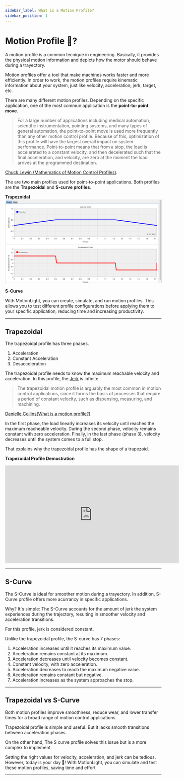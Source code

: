 ```yaml
---
sidebar_label: What is a Motion Profile? 
sidebar_position: 1
---
```


# Motion Profile 🤔? 
A motion profile is a common tecnique in engineering. Basically, it provides the physical motion information and depicts how the motor should behave during a trayectory. 

Motion profiles offer a tool that make machines works faster and more efficiently. In order to work, the motion profiles require kinematic information about your system, just like velocity, acceleration, jerk, target, etc. 

There are many different motion profiles. Depending on the specific application, one of the most commun application is the **point-to-point move**.  

>For a large number of applications including medical automation, scientific instrumentation, pointing systems, and many types of general automation, the point-to-point move is used more frequently than any other motion control profile. Because of this, optimization of this profile will have the largest overall impact on system performance. Point-to-point means that from a stop, the load is accelerated to a constant velocity, and then decelerated such that the final acceleration, and velocity, are zero at the moment the load arrives at the programmed destination.

[Chuck Lewin (Mathematics of Motion Control Profiles)](https://www.pmdcorp.com/resources/type/articles/get/mathematics-of-motion-control-profiles-article).

The are two main profiles used for point-to-point applications. Both profiles are the **Trapezoidal** and **S-curve profiles**. 

**Trapezoidal**
![Trapezoidal Chart](/img/Plots_trapezoidal.png)

**S-Curve**

With MotionLight, you can create, simulate, and run motion profiles. This allows you to test different profile configurations before applying them to your specific application, reducing time and increasing productivity. 


---

## Trapezoidal
The trapezoidal profile has three phases. 

1. Acceleration
2. Constant Acceleration 
3. Desacceleration

The trapezoidal profile needs to know the maximum reachable velocity and acceleration. In this profile, the [Jerk](https://en.wikipedia.org/wiki/Jerk_(physics)) is infinite.  

>The trapezoidal motion profile is arguably the most common in motion control applications, since it forms the basis of processes that require a period of constant velocity, such as dispensing, measuring, and machining.

[Danielle Collins(What is a motion profile?)](https://www.motioncontroltips.com/what-is-a-motion-profile/)

In the first phase, the load linearly increases its velocity until reaches the maximum reacheable velocity. During the second phase, velocity remains constant with zero acceleration. Finally, in the last phase (phase 3), velocity decreases until the system comes to a full stop. 

That explains why the trapezoidal profile has the shape of a trapezoid. 
 
 **Trapezoidal Profile Demostration**
<iframe width="560" height="315" src="https://www.youtube.com/embed/WZaXgi8o368" title="YouTube video player" frameborder="0" allow="accelerometer; autoplay; clipboard-write; encrypted-media; gyroscope; picture-in-picture; web-share" referrerpolicy="strict-origin-when-cross-origin" allowfullscreen></iframe>


---

## S-Curve
The S-Curve is ideal for smoother motion during a trayectory. In addition, S-Curve profile offers more acurrancy in specific applications. 

Why? It´s simple: The S-Curve accounts for the amount of jerk the system experiences during the trajectory, resulting in smoother velocity and acceleration transitions.

For this profile, jerk is considered constant.

Unlike the trapezoidal profile, the S-curve has 7 phases:

1. Acceleration increases until it reaches its maximum value.
2. Acceleration remains constant at its maximum.
3. Acceleration decreases until velocity becomes constant.
4. Constant velocity, with zero acceleration.
5. Acceleration decreases to reach the maximum negative value.
6. Acceleration remains constant but negative.
7. Acceleration increases as the system approaches the stop. 

---

## Trapezoidal vs S-Curve
Both motion profiles improve smoothness, reduce wear, and lower transfer times for a broad range of motion control applications. 

Trapezoidal profile is simple and useful. But it lacks smooth transitions between acceleration phases. 

On the other hand, The S curve profile solves this issue but is a more complex to implement. 

Setting the right values for velocity, acceleration, and jerk can be tedious. However, today is your day 🥳! With MotionLight, you can simulate and test these motion profiles, saving time and effort

---